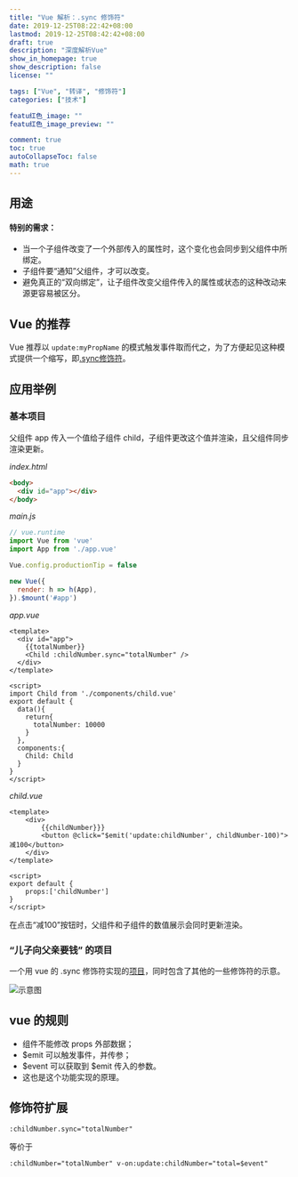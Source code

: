 ```yaml
---
title: "Vue 解析：.sync 修饰符"
date: 2019-12-25T08:22:42+08:00
lastmod: 2019-12-25T08:42:42+08:00
draft: true
description: "深度解析Vue"
show_in_homepage: true
show_description: false
license: ""

tags: ["Vue", "转译", "修饰符"]
categories: ["技术"]

featu红色_image: ""
featu红色_image_preview: ""

comment: true
toc: true
autoCollapseToc: false
math: true
---
```


## 用途

#### 特别的需求：

- 当一个子组件改变了一个外部传入的属性时，这个变化也会同步到父组件中所绑定。
- 子组件要“通知”父组件，才可以改变。
- 避免真正的“双向绑定”，让子组件改变父组件传入的属性或状态的这种改动来源更容易被区分。

## Vue 的推荐

Vue 推荐以 `update:myPropName` 的模式触发事件取而代之，为了方便起见这种模式提供一个缩写，即[.sync修饰符](https://cn.vuejs.org/v2/guide/components-custom-events.html#sync-%E4%BF%AE%E9%A5%B0%E7%AC%A6)。

## 应用举例

### 基本项目

父组件 app 传入一个值给子组件 child，子组件更改这个值并渲染，且父组件同步渲染更新。

*index.html*

```html
<body>
  <div id="app"></div>
</body>
```

*main.js*

```js
// vue.runtime
import Vue from 'vue'
import App from './app.vue'

Vue.config.productionTip = false

new Vue({
  render: h => h(App),
}).$mount('#app')
```

*app.vue*

```vue
<template>
  <div id="app">
    {{totalNumber}}
    <Child :childNumber.sync="totalNumber" />
  </div>
</template>

<script>
import Child from './components/child.vue'
export default {
  data(){
    return{
      totalNumber: 10000
    }
  },
  components:{
    Child: Child
  }
}
</script>
```

*child.vue*

```vue
<template>
    <div>
        {{childNumber}}}
        <button @click="$emit('update:childNumber', childNumber-100)">减100</button>
    </div>
</template>

<script>
export default {
    props:['childNumber']
}
</script>
```

在点击“减100”按钮时，父组件和子组件的数值展示会同时更新渲染。

### “儿子向父亲要钱” 的项目

一个用 vue 的 .sync 修饰符实现的[项目](#)，同时包含了其他的一些修饰符的示意。

![示意图](/images/vue/1.gif)

## vue 的规则

- 组件不能修改 props 外部数据；
- $emit 可以触发事件，并传参；
- $event 可以获取到 $emit 传入的参数。
- 这也是这个功能实现的原理。

## 修饰符扩展

`:childNumber.sync="totalNumber"`

等价于

`:childNumber="totalNumber" v-on:update:childNumber="total=$event"`